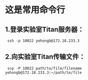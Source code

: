 # 这是常用命令行
## 1.登录实验室Titan服务器：
     ssh -p 10022 yehongb@172.18.233.3
## 2.向实验室Titan传输文件：
     scp -P 10022 path/to/file/filename yehongb@172.18.233.3:~/path/to/file
